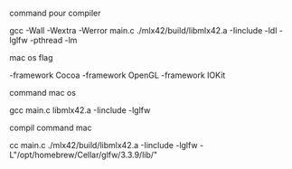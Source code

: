 command pour compiler

gcc -Wall -Wextra -Werror main.c ./mlx42/build/libmlx42.a -Iinclude -ldl -lglfw -pthread -lm

mac os flag

-framework Cocoa -framework OpenGL -framework IOKit

command mac os

gcc main.c libmlx42.a -Iinclude -lglfw

compil command mac

cc main.c ./mlx42/build/libmlx42.a -Iinclude -lglfw -L"/opt/homebrew/Cellar/glfw/3.3.9/lib/"
